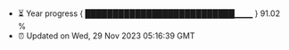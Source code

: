 - ⏳ Year progress { ███████████████████████████▁▁▁ } 91.02 %
- ⏰ Updated on Wed, 29 Nov 2023 05:16:39 GMT


